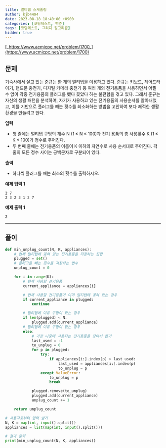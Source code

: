 ```yaml
---
title: 멀티탭 스케줄링
author: kjb4494
date: 2023-08-18 18:40:00 +0900
categories: [코딩테스트, 백준]
tags: [코딩테스트, 그리디 알고리즘]
hidden: true
---
```


[_https://www.acmicpc.net/problem/1700_](https://www.acmicpc.net/problem/1700)

## 문제

기숙사에서 살고 있는 준규는 한 개의 멀티탭을 이용하고 있다. 준규는 키보드, 헤어드라이기, 핸드폰 충전기, 디지털 카메라 충전기 등 여러 개의 전기용품을 사용하면서 어쩔 수 없이 각종 전기용품의 플러그를 뺐다 꽂았다 하는 불편함을 겪고 있다. 그래서 준규는 자신의 생활 패턴을 분석하여, 자기가 사용하고 있는 전기용품의 사용순서를 알아내었고, 이를 기반으로 플러그를 빼는 횟수를 최소화하는 방법을 고안하여 보다 쾌적한 생활환경을 만들려고 한다.

**입력**

- 첫 줄에는 멀티탭 구멍의 개수 N (1 ≤ N ≤ 100)과 전기 용품의 총 사용횟수 K (1 ≤ K ≤ 100)가 정수로 주어진다.
- 두 번째 줄에는 전기용품의 이름이 K 이하의 자연수로 사용 순서대로 주어진다. 각 줄의 모든 정수 사이는 공백문자로 구분되어 있다.

**출력**

- 하나씩 플러그를 빼는 최소의 횟수를 출력하시오.

**예제 입력 1**

```
2 7
2 3 2 3 1 2 7
```

**예제 출력 1**

```
2
```

---

## 풀이

```python
def min_unplug_count(N, K, appliances):
    # 현재 멀티탭에 꽂혀 있는 전기용품을 저장하는 집합
    plugged = set()
    # 플러그를 빼는 횟수를 저장하는 변수
    unplug_count = 0

    for i in range(K):
        # 현재 사용할 전기용품
        current_appliance = appliances[i]

        # 현재 사용할 전기용품이 이미 멀티탭에 꽂혀 있는 경우
        if current_appliance in plugged:
            continue

        # 멀티탭에 여유 구멍이 있는 경우
        if len(plugged) < N:
            plugged.add(current_appliance)
        # 멀티탭에 여유 구멍이 없는 경우
        else:
            # 가장 나중에 사용되는 전기용품을 찾아서 뽑기
            last_used = -1
            to_unplug = 0
            for p in plugged:
                try:
                    if appliances[i:].index(p) > last_used:
                        last_used = appliances[i:].index(p)
                        to_unplug = p
                except ValueError:
                    to_unplug = p
                    break

            plugged.remove(to_unplug)
            plugged.add(current_appliance)
            unplug_count += 1

    return unplug_count

# 사용자로부터 입력 받기
N, K = map(int, input().split())
appliances = list(map(int, input().split()))

# 결과 출력
print(min_unplug_count(N, K, appliances))
```
